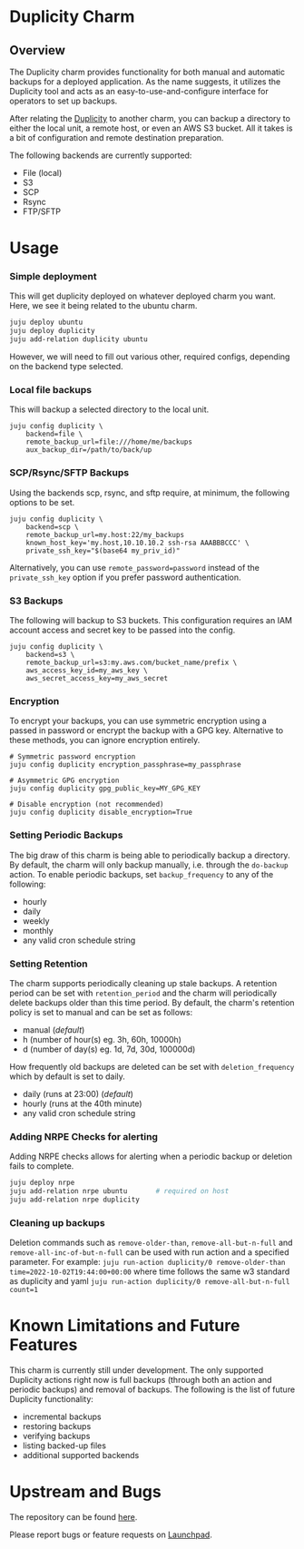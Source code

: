 # Duplicity Charm

## Overview

The Duplicity charm provides functionality for both manual and automatic backups for a deployed application.
As the name suggests, it utilizes the Duplicity tool and acts as an easy-to-use-and-configure interface for
operators to set up backups.

After relating the [Duplicity](http://duplicity.nongnu.org/) to another charm, you can backup a directory to
either the local unit, a remote host, or even an AWS S3 bucket. All it takes is a bit of configuration and
remote destination preparation.

The following backends are currently supported:
- File (local)
- S3
- SCP
- Rsync
- FTP/SFTP

# Usage

### Simple deployment

This will get duplicity deployed on whatever deployed charm you want. Here, we see
it being related to the ubuntu charm.

```bash
juju deploy ubuntu
juju deploy duplicity
juju add-relation duplicity ubuntu
```

However, we will need to fill out various other, required configs, depending on the backend type selected.

### Local file backups

This will backup a selected directory to the local unit.

```
juju config duplicity \
    backend=file \
    remote_backup_url=file:///home/me/backups
    aux_backup_dir=/path/to/back/up
```

### SCP/Rsync/SFTP Backups

Using the backends scp, rsync, and sftp require, at minimum, the following options to be set.

```
juju config duplicity \
    backend=scp \
    remote_backup_url=my.host:22/my_backups
    known_host_key='my.host,10.10.10.2 ssh-rsa AAABBBCCC' \
    private_ssh_key="$(base64 my_priv_id)"
```

Alternatively, you can use `remote_password=password` instead of the `private_ssh_key` option if you prefer
password authentication.

### S3 Backups

The following will backup to S3 buckets. This configuration requires an IAM account
access and secret key to be passed into the config.

```
juju config duplicity \
    backend=s3 \
    remote_backup_url=s3:my.aws.com/bucket_name/prefix \
    aws_access_key_id=my_aws_key \
    aws_secret_access_key=my_aws_secret
```

### Encryption

To encrypt your backups, you can use symmetric encryption using a passed in password or
encrypt the backup with a GPG key. Alternative to these methods, you can ignore encryption
entirely.

```
# Symmetric password encryption
juju config duplicity encryption_passphrase=my_passphrase

# Asymmetric GPG encryption
juju config duplicity gpg_public_key=MY_GPG_KEY

# Disable encryption (not recommended)
juju config duplicity disable_encryption=True
```

### Setting Periodic Backups

The big draw of this charm is being able to periodically backup a directory. By default,
the charm will only backup manually, i.e. through the `do-backup` action. To enable
periodic backups, set `backup_frequency` to any of the following:

- hourly
- daily
- weekly
- monthly
- any valid cron schedule string

### Setting Retention

The charm supports periodically cleaning up stale backups. A retention period can
be set with `retention_period` and the charm will periodically delete backups older
than this time period. By default, the charm's retention policy is set to manual
and can be set as follows:
- manual (*default*)
- <n>h (number of hour(s) eg. 3h, 60h, 10000h)
- <n>d (number of day(s) eg. 1d, 7d, 30d, 100000d)

How frequently old backups are deleted can be set with `deletion_frequency`
which by default is set to daily.
- daily (runs at 23:00) (*default*)
- hourly (runs at the 40th minute)
- any valid cron schedule string

### Adding NRPE Checks for alerting

Adding NRPE checks allows for alerting when a periodic backup or deletion fails to complete.

```bash
juju deploy nrpe
juju add-relation nrpe ubuntu       # required on host
juju add-relation nrpe duplicity
```

### Cleaning up backups

Deletion commands such as `remove-older-than`, `remove-all-but-n-full` and
`remove-all-inc-of-but-n-full` can be used with run action and a specified
parameter.
For example:
    `juju run-action duplicity/0 remove-older-than time=2022-10-02T19:44:00+00:00`
        where time follows the same w3 standard as duplicity and yaml
    `juju run-action duplicity/0 remove-all-but-n-full count=1`

# Known Limitations and Future Features

This charm is currently still under development. The only supported Duplicity actions right now is full backups (through both an action and periodic backups) and removal of backups.
The following is the list of future Duplicity functionality:

- incremental backups
- restoring backups
- verifying backups
- listing backed-up files
- additional supported backends

# Upstream and Bugs

The repository can be found [here](https://git.launchpad.net/charm-duplicity).

Please report bugs or feature requests on [Launchpad](https://bugs.launchpad.net/charm-duplicity).
